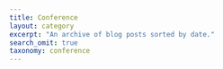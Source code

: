```yaml
---
title: Conference
layout: category
excerpt: "An archive of blog posts sorted by date."
search_omit: true
taxonomy: conference
---
```

